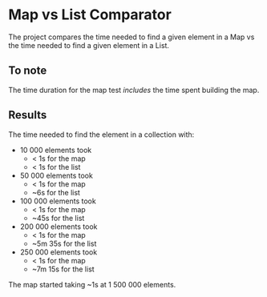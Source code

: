 # Map vs List Comparator

The project compares the time needed to find a given element in a Map vs the time needed to find a given element in a
List.

## To note

The time duration for the map test *includes* the time spent building the map.

## Results

The time needed to find the element in a collection with:

- 10 000 elements took
    - < 1s for the map
    - < 1s for the list
- 50 000 elements took
    - < 1s for the map
    - ~6s for the list
- 100 000 elements took
    - < 1s for the map
    - ~45s for the list
- 200 000 elements took
    - < 1s for the map
    - ~5m 35s for the list
- 250 000 elements took
    - < 1s for the map
    - ~7m 15s for the list

The map started taking ~1s at 1 500 000 elements.